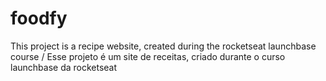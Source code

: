 # foodfy
This project is a recipe website, created during the rocketseat launchbase course / Esse projeto é um site de receitas, criado durante o curso launchbase da rocketseat
